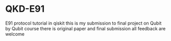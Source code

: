 # QKD-E91
E91 protocol tutorial in qiskit 
this is my submission to final project on Qubit by Qubit course
there is original paper and final submission
all feedback are welcome
